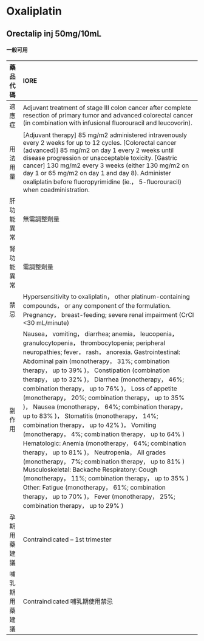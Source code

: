 # Oxaliplatin

## Orectalip inj 50mg/10mL

#### 一般可用

| 藥品代碼       | IORE                                                                                                                                                                                                                                                                                                                                                                                                                                                                                                                                                                                                                                                                                                                                                                                                                                                                                                                                                                                                                            |
|:---------------|:--------------------------------------------------------------------------------------------------------------------------------------------------------------------------------------------------------------------------------------------------------------------------------------------------------------------------------------------------------------------------------------------------------------------------------------------------------------------------------------------------------------------------------------------------------------------------------------------------------------------------------------------------------------------------------------------------------------------------------------------------------------------------------------------------------------------------------------------------------------------------------------------------------------------------------------------------------------------------------------------------------------------------------|
| 適應症         | Adjuvant treatment of stage III colon cancer after complete resection of primary tumor and advanced colorectal cancer (in combination with infusional fluorouracil and leucovorin).                                                                                                                                                                                                                                                                                                                                                                                                                                                                                                                                                                                                                                                                                                                                                                                                                                             |
| 用法用量       | [Adjuvant therapy] 85 mg/m2 administered intravenously every 2 weeks for up to 12 cycles. [Colorectal cancer (advanced)] 85 mg/m2 on day 1 every 2 weeks until disease progression or unacceptable toxicity. [Gastric cancer] 130 mg/m2 every 3 weeks (either 130 mg/m2 on day 1 or 65 mg/m2 on day 1 and day 8). Administer oxaliplatin before fluoropyrimidine (ie.， 5-fluorouracil) when coadministration.                                                                                                                                                                                                                                                                                                                                                                                                                                                                                                                                                                                                                  |
| 肝功能異常     | 無需調整劑量                                                                                                                                                                                                                                                                                                                                                                                                                                                                                                                                                                                                                                                                                                                                                                                                                                                                                                                                                                                                                    |
| 腎功能異常     | 需調整劑量                                                                                                                                                                                                                                                                                                                                                                                                                                                                                                                                                                                                                                                                                                                                                                                                                                                                                                                                                                                                                      |
| 禁忌           | Hypersensitivity to oxaliplatin， other platinum-containing compounds， or any component of the formulation. Pregnancy， breast-feeding; severe renal impairment (CrCl <30 mL/minute)                                                                                                                                                                                                                                                                                                                                                                                                                                                                                                                                                                                                                                                                                                                                                                                                                                           |
| 副作用         | Nausea， vomiting， diarrhea; anemia， leucopenia， granulocytopenia， thrombocytopenia; peripheral neuropathies; fever， rash， anorexia. Gastrointestinal: Abdominal pain (monotherapy， 31%; combination therapy， up to 39% )， Constipation (combination therapy， up to 32% )， Diarrhea (monotherapy， 46%; combination therapy， up to 76% )， Loss of appetite (monotherapy， 20%; combination therapy， up to 35% )， Nausea (monotherapy， 64%; combination therapy， up to 83% )， Stomatitis (monotherapy， 14%; combination therapy， up to 42% )， Vomiting (monotherapy， 4%; combination therapy， up to 64% ) Hematologic: Anemia (monotherapy， 64%; combination therapy， up to 81% )， Neutropenia， All grades (monotherapy， 7%; combination therapy， up to 81% ) Musculoskeletal: Backache Respiratory: Cough (monotherapy， 11%; combination therapy， up to 35% ) Other: Fatigue (monotherapy， 61%; combination therapy， up to 70% )， Fever (monotherapy， 25%; combination therapy， up to 29% ) |
| 孕期用藥建議   | Contraindicated – 1st trimester                                                                                                                                                                                                                                                                                                                                                                                                                                                                                                                                                                                                                                                                                                                                                                                                                                                                                                                                                                                                 |
| 哺乳期用藥建議 | Contraindicated 哺乳期使用禁忌                                                                                                                                                                                                                                                                                                                                                                                                                                                                                                                                                                                                                                                                                                                                                                                                                                                                                                                                                                                                  |

